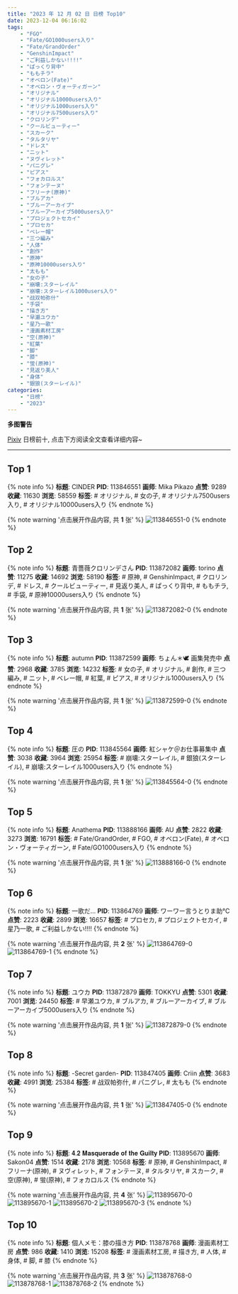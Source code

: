 ```yaml
---
title: "2023 年 12 月 02 日 日榜 Top10"
date: 2023-12-04 06:16:02
tags:
    - "FGO"
    - "Fate/GO1000users入り"
    - "Fate/GrandOrder"
    - "GenshinImpact"
    - "ご利益しかない!!!!"
    - "ぱっくり背中"
    - "ももチラ"
    - "オベロン(Fate)"
    - "オベロン・ヴォーティガーン"
    - "オリジナル"
    - "オリジナル10000users入り"
    - "オリジナル1000users入り"
    - "オリジナル7500users入り"
    - "クロリンデ"
    - "クールビューティー"
    - "スカーク"
    - "タルタリヤ"
    - "ドレス"
    - "ニット"
    - "ヌヴィレット"
    - "パニグレ"
    - "ピアス"
    - "フォカロルス"
    - "フォンテーヌ"
    - "フリーナ(原神)"
    - "ブルアカ"
    - "ブルーアーカイブ"
    - "ブルーアーカイブ5000users入り"
    - "プロジェクトセカイ"
    - "プロセカ"
    - "ベレー帽"
    - "三つ編み"
    - "人体"
    - "創作"
    - "原神"
    - "原神10000users入り"
    - "太もも"
    - "女の子"
    - "崩壊:スターレイル"
    - "崩壊:スターレイル1000users入り"
    - "战双帕弥什"
    - "手袋"
    - "描き方"
    - "早瀬ユウカ"
    - "星乃一歌"
    - "漫画素材工房"
    - "空(原神)"
    - "紅葉"
    - "脚"
    - "膝"
    - "蛍(原神)"
    - "見返り美人"
    - "身体"
    - "銀狼(スターレイル)"
categories:
    - "日榜"
    - "2023"
---
```


<i class="fa fa-triangle-exclamation"></i>**多图警告**<i class="fa fa-triangle-exclamation"></i>

[Pixiv](https://www.pixiv.net/) 日榜前十, 点击下方阅读全文查看详细内容~

<!-- more -->

---

## Top 1

{% note info %}
**标题**: CINDER
**PID**: 113846551 **画师**: Mika Pikazo
**点赞**: 9289 **收藏**: 11630 **浏览**: 58559
**标签**: # オリジナル, # 女の子, # オリジナル7500users入り, # オリジナル10000users入り
{% endnote %}

{% note warning '点击展开作品内容, 共 **1** 张' %}
![113846551-0](https://i.pixiv.re/img-original/img/2023/12/01/00/30/06/113846551_p0.png)
{% endnote %}

## Top 2

{% note info %}
**标题**: 青薔薇クロリンデさん
**PID**: 113872082 **画师**: torino
**点赞**: 11275 **收藏**: 14692 **浏览**: 58190
**标签**: # 原神, # GenshinImpact, # クロリンデ, # ドレス, # クールビューティー, # 見返り美人, # ぱっくり背中, # ももチラ, # 手袋, # 原神10000users入り
{% endnote %}

{% note warning '点击展开作品内容, 共 **1** 张' %}
![113872082-0](https://i.pixiv.re/img-original/img/2023/12/02/00/00/41/113872082_p0.jpg)
{% endnote %}

## Top 3

{% note info %}
**标题**: autumn
**PID**: 113872599 **画师**: ちょん＊🕊 画集発売中
**点赞**: 2968 **收藏**: 3785 **浏览**: 14232
**标签**: # 女の子, # オリジナル, # 創作, # 三つ編み, # ニット, # ベレー帽, # 紅葉, # ピアス, # オリジナル1000users入り
{% endnote %}

{% note warning '点击展开作品内容, 共 **1** 张' %}
![113872599-0](https://i.pixiv.re/img-original/img/2023/12/02/00/07/48/113872599_p0.png)
{% endnote %}

## Top 4

{% note info %}
**标题**: 圧の
**PID**: 113845564 **画师**: 紅シャケ＠お仕事募集中
**点赞**: 3038 **收藏**: 3964 **浏览**: 25954
**标签**: # 崩壊:スターレイル, # 銀狼(スターレイル), # 崩壊:スターレイル1000users入り
{% endnote %}

{% note warning '点击展开作品内容, 共 **1** 张' %}
![113845564-0](https://i.pixiv.re/img-original/img/2023/12/01/00/03/16/113845564_p0.jpg)
{% endnote %}

## Top 5

{% note info %}
**标题**: Anathema
**PID**: 113888166 **画师**: AU
**点赞**: 2822 **收藏**: 3273 **浏览**: 16791
**标签**: # Fate/GrandOrder, # FGO, # オベロン(Fate), # オベロン・ヴォーティガーン, # Fate/GO1000users入り
{% endnote %}

{% note warning '点击展开作品内容, 共 **1** 张' %}
![113888166-0](https://i.pixiv.re/img-original/img/2023/12/02/16/12/17/113888166_p0.png)
{% endnote %}

## Top 6

{% note info %}
**标题**: 一歌だ…
**PID**: 113864769 **画师**: ワーワー言うとりま助℃
**点赞**: 2223 **收藏**: 2899 **浏览**: 16657
**标签**: # プロセカ, # プロジェクトセカイ, # 星乃一歌, # ご利益しかない!!!!
{% endnote %}

{% note warning '点击展开作品内容, 共 **2** 张' %}
![113864769-0](https://i.pixiv.re/img-original/img/2023/12/01/20/00/13/113864769_p0.jpg)
![113864769-1](https://i.pixiv.re/img-original/img/2023/12/01/20/00/13/113864769_p1.jpg)
{% endnote %}

## Top 7

{% note info %}
**标题**: ユウカ
**PID**: 113872879 **画师**: TOKKYU
**点赞**: 5301 **收藏**: 7001 **浏览**: 24450
**标签**: # 早瀬ユウカ, # ブルアカ, # ブルーアーカイブ, # ブルーアーカイブ5000users入り
{% endnote %}

{% note warning '点击展开作品内容, 共 **1** 张' %}
![113872879-0](https://i.pixiv.re/img-original/img/2023/12/02/00/16/42/113872879_p0.jpg)
{% endnote %}

## Top 8

{% note info %}
**标题**: -Secret garden-
**PID**: 113847405 **画师**: Criin
**点赞**: 3683 **收藏**: 4991 **浏览**: 25384
**标签**: # 战双帕弥什, # パニグレ, # 太もも
{% endnote %}

{% note warning '点击展开作品内容, 共 **1** 张' %}
![113847405-0](https://i.pixiv.re/img-original/img/2023/12/01/01/01/33/113847405_p0.jpg)
{% endnote %}

## Top 9

{% note info %}
**标题**: 𝟒.𝟐 𝐌𝐚𝐬𝐪𝐮𝐞𝐫𝐚𝐝𝐞 𝐨𝐟 𝐭𝐡𝐞 𝐆𝐮𝐢𝐥𝐭𝐲
**PID**: 113895670 **画师**: Sakon04
**点赞**: 1514 **收藏**: 2178 **浏览**: 10568
**标签**: # 原神, # GenshinImpact, # フリーナ(原神), # ヌヴィレット, # フォンテーヌ, # タルタリヤ, # スカーク, # 空(原神), # 蛍(原神), # フォカロルス
{% endnote %}

{% note warning '点击展开作品内容, 共 **4** 张' %}
![113895670-0](https://i.pixiv.re/img-original/img/2023/12/02/21/01/00/113895670_p0.jpg)
![113895670-1](https://i.pixiv.re/img-original/img/2023/12/02/21/01/00/113895670_p1.jpg)
![113895670-2](https://i.pixiv.re/img-original/img/2023/12/02/21/01/00/113895670_p2.jpg)
![113895670-3](https://i.pixiv.re/img-original/img/2023/12/02/21/01/00/113895670_p3.jpg)
{% endnote %}

## Top 10

{% note info %}
**标题**: 個人メモ：膝の描き方
**PID**: 113878768 **画师**: 漫画素材工房
**点赞**: 986 **收藏**: 1410 **浏览**: 15208
**标签**: # 漫画素材工房, # 描き方, # 人体, # 身体, # 脚, # 膝
{% endnote %}

{% note warning '点击展开作品内容, 共 **3** 张' %}
![113878768-0](https://i.pixiv.re/img-original/img/2023/12/02/07/00/08/113878768_p0.jpg)
![113878768-1](https://i.pixiv.re/img-original/img/2023/12/02/07/00/08/113878768_p1.jpg)
![113878768-2](https://i.pixiv.re/img-original/img/2023/12/02/07/00/08/113878768_p2.jpg)
{% endnote %}
